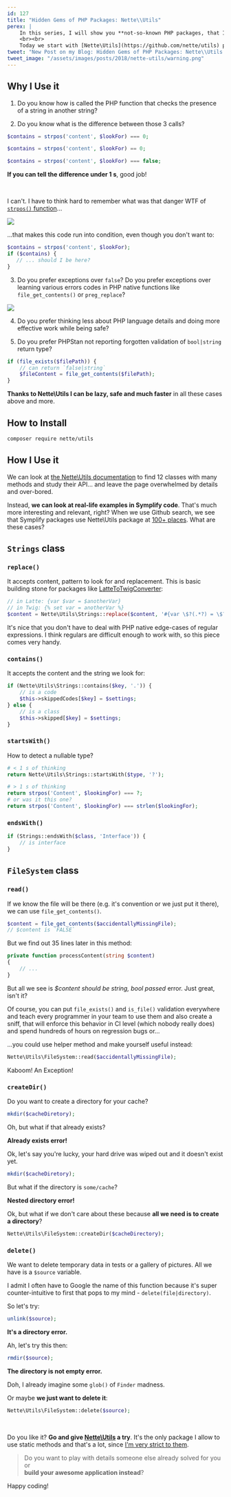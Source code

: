 ```yaml
---
id: 127
title: "Hidden Gems of PHP Packages: Nette\\Utils"
perex: |
    In this series, I will show you **not-so-known PHP packages, that I happily use in my daily workflow**. They're hard to describe in few words for their various features, but awesome and simple to use.
    <br><br>
    Today we start with [Nette\Utils](https://github.com/nette/utils) package.
tweet: "New Post on my Blog: Hidden Gems of PHP Packages: Nette\\Utils #nettefw #utils #php #regulars #fails #wtf"
tweet_image: "/assets/images/posts/2018/nette-utils/warning.png"
---
```


## Why I Use it

1. Do you know how is called the PHP function that checks the presence of a string in another string?

2. Do you know what is the difference between those 3 calls?

```php
$contains = strpos('content', $lookFor) === 0;
```

```php
$contains = strpos('content', $lookFor) == 0;
```

```php
$contains = strpos('content', $lookFor) === false;
```

**If you can tell the difference under 1 s**, good job!

<br>

I can't. I have to think hard to remember what was that danger WTF of [`strpos()` function](http://php.net/manual/en/function.strpos.php#refsect1-function.strpos-returnvalues)...

<img src="/assets/images/posts/2018/nette-utils/warning.png" class="img-thumbnail">

...that makes this code run into condition, even though you don't want to:

```php
$contains = strpos('content', $lookFor);
if ($contains) {
   // ... should I be here?
}
```

3. Do you prefer exceptions over `false`? Do you prefer exceptions over learning various errors codes in PHP native functions like `file_get_contents()` or `preg_replace`?

<img src="/assets/images/posts/2018/nette-utils/preg_replace.png" class="img-thumbnail">

4. Do you prefer thinking less about PHP language details and doing more effective work while being safe?

5. Do you prefer PHPStan not reporting forgotten validation of `bool|string` return type?

```php
if (file_exists($filePath)) {
    // can return `false|string`
    $fileContent = file_get_contents($filePath);
}
```

**Thanks to Nette\Utils I can be lazy, safe and much faster** in all these cases above and more.

## How to Install

```bash
composer require nette/utils
```

## How I Use it

We can look at [the Nette\Utils documentation](https://doc.nette.org/en/2.4/utils) to find 12 classes with many methods and study their API... and leave the page overwhelmed by details and over-bored.

Instead, **we can look at real-life examples in Symplify code**. That's much more interesting and relevant, right? When we use Github search, we see that Symplify packages use Nette\Utils package at [100+ places](https://github.com/search?l=&q=Nette%5CUtils+repo%3Asymplify%2Fsymplify+extension%3Aphp&type=Code). What are these cases?

## `Strings` class

### `replace()`

It accepts content, pattern to look for and replacement. This is basic building stone for packages like [LatteToTwigConverter](/blog/2018/07/05/how-to-convert-latte-templates-to-twig-in-27-regular-expressions):

```php
// in Latte: {var $var = $anotherVar}
// in Twig: {% set var = anotherVar %}
$content = Nette\Utils\Strings::replace($content, '#{var \$?(.*?) = \$?(.*?)}#s', '{% set $1 = $2 %}');
```

It's nice that you don't have to deal with PHP native edge-cases of regular expressions. I think regulars are difficult enough to work with, so this piece comes very handy.

### `contains()`

It accepts the content and the string we look for:

```php
if (Nette\Utils\Strings::contains($key, '.')) {
    // is a code
    $this->skippedCodes[$key] = $settings;
} else {
    // is a class
    $this->skipped[$key] = $settings;
}
```

### `startsWith()`

How to detect a nullable type?

```php
# < 1 s of thinking
return Nette\Utils\Strings::startsWith($type, '?');
```

```php
# > 1 s of thinking
return strpos('Content', $lookingFor) === ?;
# or was it this one?
return strpos('Content', $lookingFor) === strlen($lookingFor);
```

### `endsWith()`

```php
if (Strings::endsWith($class, 'Interface')) {
    // is interface
}
```

## `FileSystem` class

### `read()`

If we know the file will be there (e.g. it's convention or we just put it there), we can use `file_get_contents()`.

```php
$content = file_get_contents($accidentallyMissingFile);
// $content is `FALSE`
```

But we find out 35 lines later in this method:

```php
private function processContent(string $content)
{
    // ...
}
```

But all we see is *$content should be string, bool passed* error. Just great, isn't it?

Of course, you can put `file_exists()` and `is_file()` validation everywhere and teach every programmer in your team to use them and also create a sniff, that will enforce this behavior in CI level (which nobody really does) and spend hundreds of hours on regression bugs or...

...you could use helper method and make yourself useful instead:

```php
Nette\Utils\FileSystem::read($accidentallyMissingFile);
```

<em class="fas fa-fw fa-check text-success fa-lg"></em> Kaboom! An Exception!

### `createDir()`

Do you want to create a directory for your cache?

```php
mkdir($cacheDiretory);
```

Oh, but what if that already exists?

<em class="fas fa-fw fa-times text-danger fa-lg"></em> **Already exists error!**

Ok, let's say you're lucky, your hard drive was wiped out and it doesn't exist yet.

```php
mkdir($cacheDiretory);
```

But what if the directory is `some/cache`?

<em class="fas fa-fw fa-times text-danger fa-lg"></em> **Nested directory error!**


Ok, but what if we don't care about these because **all we need is to create a directory**?

```php
Nette\Utils\FileSystem::createDir($cacheDirectory);
```

<em class="fas fa-fw fa-check text-success fa-lg"></em>

### `delete()`

We want to delete temporary data in tests or a gallery of pictures. All we have is a `$source` variable.

I admit I often have to Google the name of this function because it's super counter-intuitive to first that pops to my mind - `delete(file|directory)`.

So let's try:

```php
unlink($source);
```

<em class="fas fa-fw fa-times text-danger fa-lg"></em> **It's a directory error.**

Ah, let's try this then:

```php
rmdir($source);
```

<em class="fas fa-fw fa-times text-danger fa-lg"></em> **The directory is not empty error.**

Doh, I already imagine some `glob()` of `Finder` madness.

Or maybe **we just want to delete it**:

```php
Nette\Utils\FileSystem::delete($source);
```

<em class="fas fa-fw fa-check text-success fa-lg"></em>

<br>

Do you like it? **Go and give [Nette\Utils](https://github.com/nette/utils) a try**. It's the only package I allow to use static methods and that's a lot, since [I'm very strict to them](/blog/2018/04/26/how-i-got-into-static-trap-and-made-fool-of-myself).

<blockquote class="blockquote text-center mt-5 mb-5">
    Do you want to play with details someone else already solved for you<br>
    or<br>
    <strong>build your awesome application instead</strong>?
</blockquote>


Happy coding!
